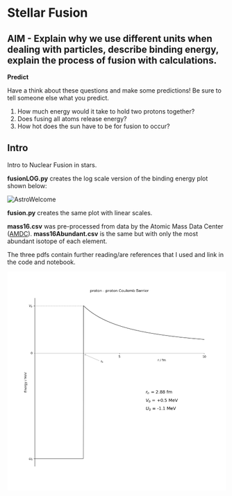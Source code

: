 # Stellar Fusion

## AIM - Explain why we use different units when dealing with particles, describe binding energy, explain the process of fusion with calculations.

**Predict**

Have a think about these questions and make some predictions! Be sure to tell someone else what you predict.

1) How much energy would it take to hold two protons together?  
2) Does fusing all atoms release energy?  
3) How hot does the sun have to be for fusion to occur?

## Intro

Intro to Nuclear Fusion in stars.

**fusionLOG.py** creates the log scale version of the binding energy plot shown below:

![AstroWelcome](https://github.com/astroDimitrios/Astronomy/blob/main/AstPy-003%20Stellar%20Fusion/BE%20Media/bindingEnergyperN.gif)

**fusion.py** creates the same plot with linear scales.

**mass16.csv** was pre-processed from data by the Atomic Mass Data Center ([AMDC](http://amdc.impcas.ac.cn/filel.html)).
**mass16Abundant.csv** is the same but with only the most abundant isotope of each element.

The three pdfs contain further reading/are references that I used and link in the code and notebook.

![AstroWelcome](ppCoulombBarrier.png)
